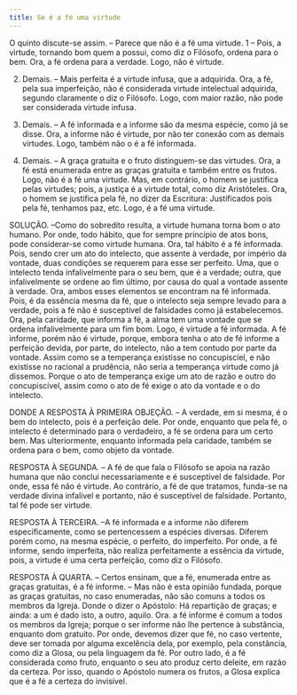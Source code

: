 ```yaml
---
title: Se é a fé uma virtude
---
```


O quinto discute-se assim. – Parece que não é a fé uma virtude.  1 – Pois, a virtude, tornando bom quem a possui, como diz o Filósofo, ordena para o bem. Ora, a fé ordena para a verdade. Logo, não é virtude.  

2. Demais. – Mais perfeita é a virtude infusa, que a adquirida. Ora, a fé, pela sua imperfeição, não é considerada virtude intelectual adquirida, segundo claramente o diz o Filósofo. Logo, com maior razão, não pode ser considerada virtude infusa.  

3. Demais. – A fé informada e a informe são da mesma espécie, como já se disse. Ora, a informe não é virtude, por não ter conexão com as demais virtudes. Logo, também não o é a fé informada.  

4. Demais. – A graça gratuita e o fruto distinguem-se das virtudes. Ora, a fé está enumerada entre as graças gratuita e também entre os frutos. Logo, não é a fé uma virtude.  Mas, em contrário, o homem se justifica pelas virtudes; pois, a justiça é a virtude total, como diz Aristóteles. Ora, o homem se justifica pela fé, no dizer da Escritura: Justificados pois pela fé, tenhamos paz, etc. Logo, é a fé uma virtude.  

SOLUÇÃO. –Como do sobredito resulta, a virtude humana torna bom o ato humano. Por onde, todo hábito, que for sempre princípio de atos bons, pode considerar-se como virtude humana. Ora, tal hábito é a fé informada. Pois, sendo crer um ato do intelecto, que assente à verdade, por império da vontade, duas condições se requerem para esse ser perfeito. Uma, que o intelecto tenda infalivelmente para o seu bem, que é a verdade; outra, que infalivelmente se ordene ao fim último, por causa do qual a vontade assente à verdade. Ora, ambos esses elementos se encontram na fé informada. Pois, é da essência mesma da fé, que o intelecto seja sempre levado para a verdade, pois a fé não é susceptível de falsidades como já estabelecemos. Ora, pela caridade, que informa a fé, a alma tem uma vontade que se ordena infalivelmente para um fim bom. Logo, é virtude a fé informada.  A fé informe, porém não é virtude, porque, embora tenha o ato de fé informe a perfeição devida, por parte, do intelecto, não a tem contudo por parte da vontade. Assim como se a temperança existisse no concupiscíel, e não existisse no racional a prudência, não seria a temperança virtude como já dissemos. Porque o ato de temperança exige um ato de razão e outro do concupiscível, assim como o ato de fé exige o ato da vontade e o do intelecto.  

DONDE A RESPOSTA À PRIMEIRA OBJEÇÃO. – A verdade, em si mesma, é o bem do intelecto, pois é a perfeição dele. Por onde, enquanto que pela fé, o intelecto é determinado para o verdadeiro, a fé se ordena para um certo bem. Mas ulteriormente, enquanto informada pela caridade, também se ordena para o bem, como objeto da vontade.  

RESPOSTA À SEGUNDA. – A fé de que fala o Filósofo se apoia na razão humana que não conclui necessariamente e é susceptível de falsidade. Por onde, essa fé não é virtude. Ao contrário, a fé de que tratamos, funda-se na verdade divina infalível e portanto, não é susceptível de falsidade. Portanto, tal fé pode ser virtude.  

RESPOSTA À TERCEIRA. –A fé informada e a informe não diferem especificamente, como se pertencessem a espécies diversas. Diferem porém como, na mesma espécie, o perfeito, do imperfeito. Por onde, a fé informe, sendo imperfeita, não realiza perfeitamente a essência da virtude, pois, a virtude é uma certa perfeição, como diz o Filósofo.  

RESPOSTA À QUARTA. – Certos ensinam, que a fé, enumerada entre as graças gratuitas, é a fé informe. – Mas não é esta opinião fundada, porque as graças gratuitas, no caso enumeradas, não são comuns a todos os membros da Igreja. Donde o dizer o Apóstolo: Há repartição de graças; e ainda: a um é dado isto, a outro, aquilo. Ora. a fé informe é comum a todos os membros da Igreja; porque o ser informe não lhe pertence à substância, enquanto dom gratuito. Por onde, devemos dizer que fé, no caso vertente, deve ser tomada por alguma excelência dela, por exemplo, pela constância, como diz a Glosa, ou pela linguagem da fé. Por outro lado, é a fé considerada como fruto, enquanto o seu ato produz certo deleite, em razão da certeza. Por isso, quando o Apóstolo numera os frutos, a Glosa explica que é a fé a certeza do invisível.